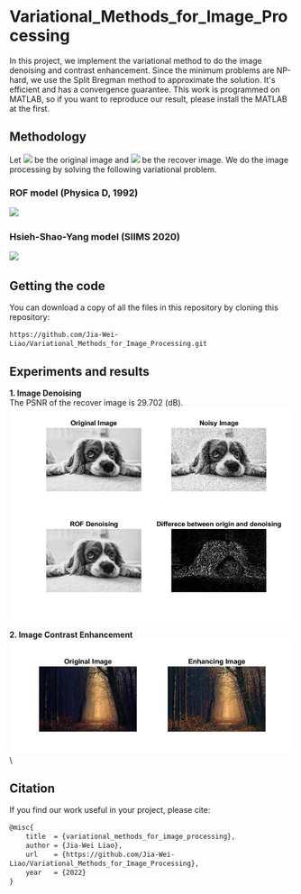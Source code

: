# Variational_Methods_for_Image_Processing

In this project, we implement the variational method to do the image denoising and contrast enhancement. Since the minimum problems are NP-hard, we use the Split Bregman method to approximate the solution. It's efficient and has a convergence guarantee. This work is programmed on MATLAB, so if you want to reproduce our result, please install the MATLAB at the first.

## Methodology
Let <img src="https://render.githubusercontent.com/render/math?math=$f$"> be the original image and <img src="https://render.githubusercontent.com/render/math?math=$u$"> be the recover image. We do the image processing by solving the following variational problem.    
### ROF model (Physica D, 1992) 
<img src="https://render.githubusercontent.com/render/math?math=$\displaystyle \min_{u \in BV(\Omega)} \left(\|u\|_{TV(\Omega)} %2B \frac{\lambda}{2} \int_\Omega (u-f)^2 dx \right)$">

### Hsieh-Shao-Yang model (SIIMS 2020)
<img src="https://render.githubusercontent.com/render/math?math=$\displaystyle \min_{u} \left(\frac{1}{2} \int_{\Omega} |\nabla u - \nabla f|^2 dx %2B \frac{\lambda}{2} \int_\Omega (u-\bar{u})^2 dx \right)$">


## Getting the code
You can download a copy of all the files in this repository by cloning this repository:
```
https://github.com/Jia-Wei-Liao/Variational_Methods_for_Image_Processing.git
```


## Experiments and results
**1. Image Denoising**  
The PSNR of the recover image is 29.702 (dB).  
![Image](https://github.com/Jia-Wei-Liao/Variational_Methods_for_Image_Processing/blob/main/result/denoising.jpg)  


**2. Image Contrast Enhancement**
![Image](https://github.com/Jia-Wei-Liao/Variational_Methods_for_Image_Processing/blob/main/result/enhancement.jpg)\


## Citation
If you find our work useful in your project, please cite:
```
@misc{
    title  = {variational_methods_for_image_processing},
    author = {Jia-Wei Liao},
    url    = {https://github.com/Jia-Wei-Liao/Variational_Methods_for_Image_Processing},
    year   = {2022}
}
```
